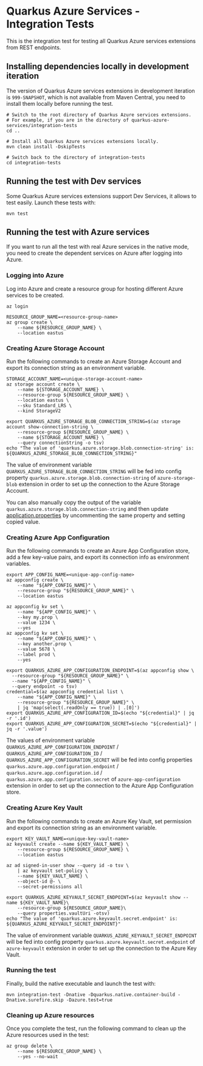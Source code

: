 # Quarkus Azure Services - Integration Tests

This is the integration test for testing all Quarkus Azure services extensions from REST endpoints.

## Installing dependencies locally in development iteration

The version of Quarkus Azure services extensions in development iteration is `999-SNAPSHOT`, which is not available
from Maven Central, you need to install them locally before running the test.

```
# Switch to the root directory of Quarkus Azure services extensions.
# For example, if you are in the directory of quarkus-azure-services/integration-tests
cd ..

# Install all Quarkus Azure services extensions locally.
mvn clean install -DskipTests

# Switch back to the directory of integration-tests
cd integration-tests
```

## Running the test with Dev services

Some Quarkus Azure services extensions support Dev Services, it allows to test easily.
Launch these tests with:

```
mvn test
```

## Running the test with Azure services

If you want to run all the test with real Azure services in the native mode, you need to create the dependent services
on Azure after logging into Azure.

### Logging into Azure

Log into Azure and create a resource group for hosting different Azure services to be created.

```
az login

RESOURCE_GROUP_NAME=<resource-group-name>
az group create \
    --name ${RESOURCE_GROUP_NAME} \
    --location eastus
```

### Creating Azure Storage Account

Run the following commands to create an Azure Storage Account and export its connection string as an environment
variable.

```
STORAGE_ACCOUNT_NAME=<unique-storage-account-name>
az storage account create \
    --name ${STORAGE_ACCOUNT_NAME} \
    --resource-group ${RESOURCE_GROUP_NAME} \
    --location eastus \
    --sku Standard_LRS \
    --kind StorageV2

export QUARKUS_AZURE_STORAGE_BLOB_CONNECTION_STRING=$(az storage account show-connection-string \
    --resource-group ${RESOURCE_GROUP_NAME} \
    --name ${STORAGE_ACCOUNT_NAME} \
    --query connectionString -o tsv)
echo "The value of 'quarkus.azure.storage.blob.connection-string' is: ${QUARKUS_AZURE_STORAGE_BLOB_CONNECTION_STRING}"
```

The value of environment variable `QUARKUS_AZURE_STORAGE_BLOB_CONNECTION_STRING` will be fed into config
property `quarkus.azure.storage.blob.connection-string` of `azure-storage-blob` extension in order to set up the
connection to the Azure Storage Account.

You can also manually copy the output of the variable `quarkus.azure.storage.blob.connection-string` and then
update [application.properties](azure-storage-blob/src/main/resources/application.properties) by uncommenting the
same property and setting copied value.

### Creating Azure App Configuration

Run the following commands to create an Azure App Configuration store, add a few key-value pairs, and export its
connection info as environment variables.

```
export APP_CONFIG_NAME=<unique-app-config-name>
az appconfig create \
    --name "${APP_CONFIG_NAME}" \
    --resource-group "${RESOURCE_GROUP_NAME}" \
    --location eastus

az appconfig kv set \
    --name "${APP_CONFIG_NAME}" \
    --key my.prop \
    --value 1234 \
    --yes
az appconfig kv set \
    --name "${APP_CONFIG_NAME}" \
    --key another.prop \
    --value 5678 \
    --label prod \
    --yes
    
export QUARKUS_AZURE_APP_CONFIGURATION_ENDPOINT=$(az appconfig show \
  --resource-group "${RESOURCE_GROUP_NAME}" \
  --name "${APP_CONFIG_NAME}" \
  --query endpoint -o tsv)
credential=$(az appconfig credential list \
    --name "${APP_CONFIG_NAME}" \
    --resource-group "${RESOURCE_GROUP_NAME}" \
    | jq 'map(select(.readOnly == true)) | .[0]')
export QUARKUS_AZURE_APP_CONFIGURATION_ID=$(echo "${credential}" | jq -r '.id')
export QUARKUS_AZURE_APP_CONFIGURATION_SECRET=$(echo "${credential}" | jq -r '.value')
```

The values of environment
variable `QUARKUS_AZURE_APP_CONFIGURATION_ENDPOINT` / `QUARKUS_AZURE_APP_CONFIGURATION_ID` / `QUARKUS_AZURE_APP_CONFIGURATION_SECRET`
will be fed into config
properties `quarkus.azure.app.configuration.endpoint` / `quarkus.azure.app.configuration.id` / `quarkus.azure.app.configuration.secret`
of `azure-app-configuration` extension in order to set up the connection to the Azure App Configuration store.

### Creating Azure Key Vault

Run the following commands to create an Azure Key Vault, set permission and export its connection string as an environment
variable.

```
export KEY_VAULT_NAME=<unique-key-vault-name>
az keyvault create --name ${KEY_VAULT_NAME} \
    --resource-group ${RESOURCE_GROUP_NAME} \
    --location eastus

az ad signed-in-user show --query id -o tsv \
    | az keyvault set-policy \
    --name ${KEY_VAULT_NAME} \
    --object-id @- \
    --secret-permissions all

export QUARKUS_AZURE_KEYVAULT_SECRET_ENDPOINT=$(az keyvault show --name ${KEY_VAULT_NAME}\
    --resource-group ${RESOURCE_GROUP_NAME}\
    --query properties.vaultUri -otsv)
echo "The value of 'quarkus.azure.keyvault.secret.endpoint' is: ${QUARKUS_AZURE_KEYVAULT_SECRET_ENDPOINT}"
```

The value of environment variable `QUARKUS_AZURE_KEYVAULT_SECRET_ENDPOINT` will be fed into config
property `quarkus.azure.keyvault.secret.endpoint` of `azure-keyvault` extension in order to set up the
connection to the Azure Key Vault.

### Running the test

Finally, build the native executable and launch the test with:

```
mvn integration-test -Dnative -Dquarkus.native.container-build -Dnative.surefire.skip -Dazure.test=true
```

### Cleaning up Azure resources

Once you complete the test, run the following command to clean up the Azure resources used in the test:

```
az group delete \
    --name ${RESOURCE_GROUP_NAME} \
    --yes --no-wait
```
